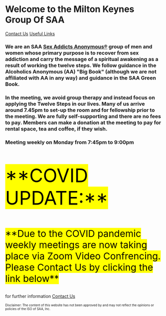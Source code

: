 # Welcome to the Milton Keynes Group Of SAA

[Contact Us](contact.md)                           [Useful Links](links.md)

### We are an SAA <a href="https://saauk.info"> Sex Addicts Anonymous®</a> group of men and women whose primary purpose is to recover from sex addiction and carry the message of a spiritual awakening as a result of working the twelve steps. We follow guidance in the Alcoholics Anonymous (AA) "Big Book" (although we are not affiliated with AA in any way) and guidance in the SAA Green Book.

### In the meeting, we avoid group therapy and instead focus on applying the Twelve Steps in our lives. Many of us arrive around 7.45pm to set-up the room and for fellowship prior to the meeting. We are fully self-supporting and there are no fees to pay. Members can make a donation at the meeting to pay for rental space, tea and coffee, if they wish.

### Meeting weekly on Monday from 7:45pm to 9:00pm


<p style="font-size:60px"><mark>**COVID UPDATE:**</mark></p>

<p style="font-size:30px"><mark>**Due to the COVID pandemic weekly meetings are now taking place via Zoom Video Confrencing. 
Please Contact Us by clicking the link below**</mark></p>

for further information [Contact Us](contact.md)



<p style="font-size:10px">Disclaimer: The content of this website has not been approved by and may not reflect the opinions or policies of the ISO of SAA, Inc.</P>

